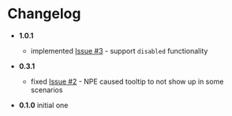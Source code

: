 # Changelog

* __1.0.1__
  * implemented [Issue #3](https://github.com/gullerya/tooltip/issues/2) - support `disabled` functionality

* __0.3.1__
  * fixed [Issue #2](https://github.com/gullerya/tooltip/issues/2) - NPE caused tooltip to not show up in some scenarios

* __0.1.0__ initial one